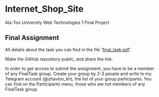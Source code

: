 # Internet_Shop_Site
Ala-Too University Web Technologies 1 Final Project


## Final Assignment
All details about the task you can find in the file '[final_task.pdf](final_task.pdf)'.

Make the GitHub repository public, and share the link.

In order to get access to submit the assignment, you have to be a member of any FinalTask group.
Create your group by 2-3 people and write to my Telegram account (@zhavlon_kh), the list of your group participants.
You can find on the Participants menu, those who are not members of any FinalTask group.
